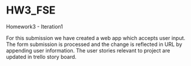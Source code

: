 # HW3_FSE

Homework3 - Iteration1

For this submission we have created a web app which accepts user input. The form submission is processed and the change is reflected in URL by appending user information. The user stories relevant to project are updated in trello story board.
